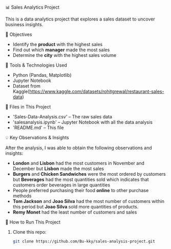 📊 Sales Analytics Project

This is a data analytics project that explores a sales dataset to uncover business insights.

🎯 Objectives

- Identify the **product** with the highest sales
- Find out which **manager** made the most sales
- Determine the **city** with the highest sales volume

🧰 Tools & Technologies Used

- Python (Pandas, Matplotlib)
- Jupyter Notebook
- Dataset from Kaggle(https://www.kaggle.com/datasets/rohitgrewal/restaurant-sales-data)

📁 Files in This Project

- 'Sales-Data-Analysis.csv' – The raw sales data
- 'salesanalysis.ipynb' – Jupyter Notebook with all the data analysis
- 'README.md' – This file

💡 Key Observations & Insights

After the analysis, I was able to obtain the following observations and insights:
- **London** and **Lisbon** had the most customers in November and December but **Lisbon** made the most sales
- **Burgers** and **Chicken Sandwiches** were the most ordered by customers but **Beverages** had the most quantities sold which indicates that customers order beverages in large quantities
- People preferred purchasing their food **online** to other purchase methods
- **Tom Jackson** and **Joao Silva** had the most number of customers within this period but **Joao Silva** sold more quantities of products.
- **Remy Monet** had the least number of customers and sales
  

🧪 How to Run This Project

1. Clone this repo:
   ```bash
   git clone https://github.com/Bu-kky/sales-analysis-project.git
